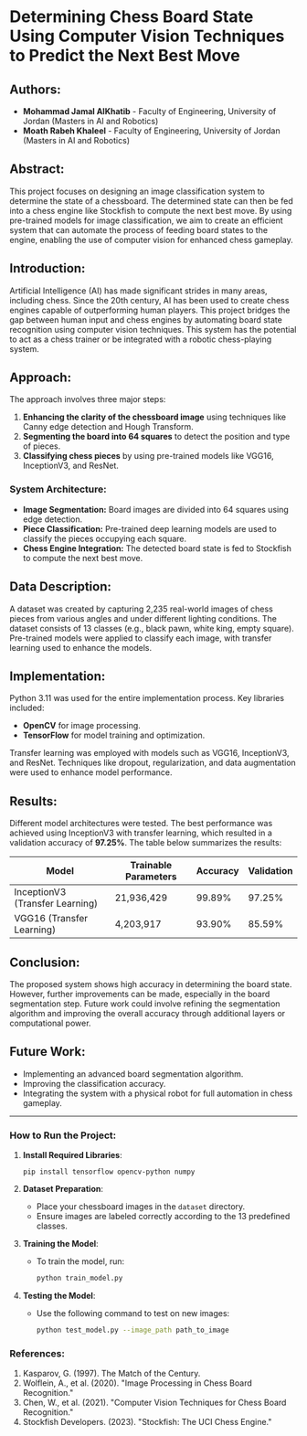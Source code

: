 # Determining Chess Board State Using Computer Vision Techniques to Predict the Next Best Move

## Authors:
- **Mohammad Jamal AlKhatib** - Faculty of Engineering, University of Jordan (Masters in AI and Robotics)
- **Moath Rabeh Khaleel** - Faculty of Engineering, University of Jordan (Masters in AI and Robotics)

## Abstract:
This project focuses on designing an image classification system to determine the state of a chessboard. The determined state can then be fed into a chess engine like Stockfish to compute the next best move. By using pre-trained models for image classification, we aim to create an efficient system that can automate the process of feeding board states to the engine, enabling the use of computer vision for enhanced chess gameplay.

## Introduction:
Artificial Intelligence (AI) has made significant strides in many areas, including chess. Since the 20th century, AI has been used to create chess engines capable of outperforming human players. This project bridges the gap between human input and chess engines by automating board state recognition using computer vision techniques. This system has the potential to act as a chess trainer or be integrated with a robotic chess-playing system.

## Approach:
The approach involves three major steps:
1. **Enhancing the clarity of the chessboard image** using techniques like Canny edge detection and Hough Transform.
2. **Segmenting the board into 64 squares** to detect the position and type of pieces.
3. **Classifying chess pieces** by using pre-trained models like VGG16, InceptionV3, and ResNet.

### System Architecture:
- **Image Segmentation:** Board images are divided into 64 squares using edge detection.
- **Piece Classification:** Pre-trained deep learning models are used to classify the pieces occupying each square.
- **Chess Engine Integration:** The detected board state is fed to Stockfish to compute the next best move.

## Data Description:
A dataset was created by capturing 2,235 real-world images of chess pieces from various angles and under different lighting conditions. The dataset consists of 13 classes (e.g., black pawn, white king, empty square). Pre-trained models were applied to classify each image, with transfer learning used to enhance the models.

## Implementation:
Python 3.11 was used for the entire implementation process. Key libraries included:
- **OpenCV** for image processing.
- **TensorFlow** for model training and optimization.

Transfer learning was employed with models such as VGG16, InceptionV3, and ResNet. Techniques like dropout, regularization, and data augmentation were used to enhance model performance.

## Results:
Different model architectures were tested. The best performance was achieved using InceptionV3 with transfer learning, which resulted in a validation accuracy of **97.25%**. The table below summarizes the results:

| **Model**                     | **Trainable Parameters** | **Accuracy** | **Validation** |
|-------------------------------|--------------------------|--------------|----------------|
| InceptionV3 (Transfer Learning)| 21,936,429                | 99.89%       | 97.25%         |
| VGG16 (Transfer Learning)      | 4,203,917                 | 93.90%       | 85.59%         |

## Conclusion:
The proposed system shows high accuracy in determining the board state. However, further improvements can be made, especially in the board segmentation step. Future work could involve refining the segmentation algorithm and improving the overall accuracy through additional layers or computational power.

## Future Work:
- Implementing an advanced board segmentation algorithm.
- Improving the classification accuracy.
- Integrating the system with a physical robot for full automation in chess gameplay.

---

### How to Run the Project:

1. **Install Required Libraries**:
   ```
   pip install tensorflow opencv-python numpy
   ```

2. **Dataset Preparation**:
   - Place your chessboard images in the `dataset` directory.
   - Ensure images are labeled correctly according to the 13 predefined classes.

3. **Training the Model**:
   - To train the model, run:
     ```bash
     python train_model.py
     ```

4. **Testing the Model**:
   - Use the following command to test on new images:
     ```bash
     python test_model.py --image_path path_to_image
     ```

### References:
1. Kasparov, G. (1997). The Match of the Century.
2. Wolflein, A., et al. (2020). "Image Processing in Chess Board Recognition."
3. Chen, W., et al. (2021). "Computer Vision Techniques for Chess Board Recognition."
4. Stockfish Developers. (2023). "Stockfish: The UCI Chess Engine."
